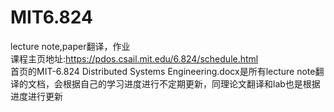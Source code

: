 # MIT6.824
lecture note,paper翻译，作业  
课程主页地址:https://pdos.csail.mit.edu/6.824/schedule.html  
首页的MIT-6.824 Distributed Systems Engineering.docx是所有lecture note翻译的文档，会根据自己的学习进度进行不定期更新，同理论文翻译和lab也是根据进度进行更新
